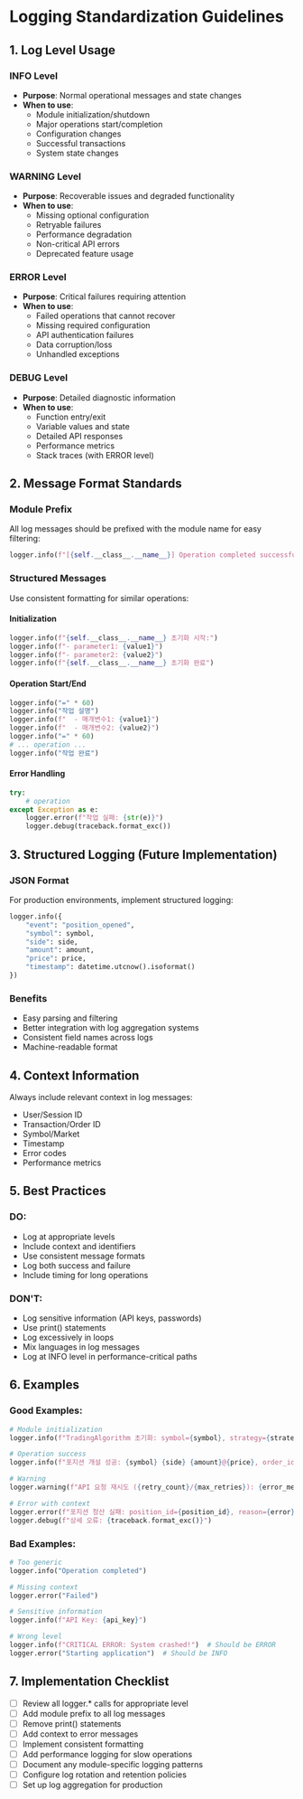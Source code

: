 # Logging Standardization Guidelines

## 1. Log Level Usage

### INFO Level
- **Purpose**: Normal operational messages and state changes
- **When to use**:
  - Module initialization/shutdown
  - Major operations start/completion
  - Configuration changes
  - Successful transactions
  - System state changes
  
### WARNING Level
- **Purpose**: Recoverable issues and degraded functionality
- **When to use**:
  - Missing optional configuration
  - Retryable failures
  - Performance degradation
  - Non-critical API errors
  - Deprecated feature usage

### ERROR Level
- **Purpose**: Critical failures requiring attention
- **When to use**:
  - Failed operations that cannot recover
  - Missing required configuration
  - API authentication failures
  - Data corruption/loss
  - Unhandled exceptions

### DEBUG Level
- **Purpose**: Detailed diagnostic information
- **When to use**:
  - Function entry/exit
  - Variable values and state
  - Detailed API responses
  - Performance metrics
  - Stack traces (with ERROR level)

## 2. Message Format Standards

### Module Prefix
All log messages should be prefixed with the module name for easy filtering:
```python
logger.info(f"[{self.__class__.__name__}] Operation completed successfully")
```

### Structured Messages
Use consistent formatting for similar operations:

#### Initialization
```python
logger.info(f"{self.__class__.__name__} 초기화 시작:")
logger.info(f"- parameter1: {value1}")
logger.info(f"- parameter2: {value2}")
logger.info(f"{self.__class__.__name__} 초기화 완료")
```

#### Operation Start/End
```python
logger.info("=" * 60)
logger.info("작업 설명")
logger.info(f"  - 매개변수1: {value1}")
logger.info(f"  - 매개변수2: {value2}")
logger.info("=" * 60)
# ... operation ...
logger.info("작업 완료")
```

#### Error Handling
```python
try:
    # operation
except Exception as e:
    logger.error(f"작업 실패: {str(e)}")
    logger.debug(traceback.format_exc())
```

## 3. Structured Logging (Future Implementation)

### JSON Format
For production environments, implement structured logging:
```python
logger.info({
    "event": "position_opened",
    "symbol": symbol,
    "side": side,
    "amount": amount,
    "price": price,
    "timestamp": datetime.utcnow().isoformat()
})
```

### Benefits
- Easy parsing and filtering
- Better integration with log aggregation systems
- Consistent field names across logs
- Machine-readable format

## 4. Context Information

Always include relevant context in log messages:
- User/Session ID
- Transaction/Order ID
- Symbol/Market
- Timestamp
- Error codes
- Performance metrics

## 5. Best Practices

### DO:
- Log at appropriate levels
- Include context and identifiers
- Use consistent message formats
- Log both success and failure
- Include timing for long operations

### DON'T:
- Log sensitive information (API keys, passwords)
- Use print() statements
- Log excessively in loops
- Mix languages in log messages
- Log at INFO level in performance-critical paths

## 6. Examples

### Good Examples:
```python
# Module initialization
logger.info(f"TradingAlgorithm 초기화: symbol={symbol}, strategy={strategy}, leverage={leverage}")

# Operation success
logger.info(f"포지션 개설 성공: {symbol} {side} {amount}@{price}, order_id={order_id}")

# Warning
logger.warning(f"API 요청 재시도 ({retry_count}/{max_retries}): {error_message}")

# Error with context
logger.error(f"포지션 청산 실패: position_id={position_id}, reason={error}")
logger.debug(f"상세 오류: {traceback.format_exc()}")
```

### Bad Examples:
```python
# Too generic
logger.info("Operation completed")

# Missing context
logger.error("Failed")

# Sensitive information
logger.info(f"API Key: {api_key}")

# Wrong level
logger.info(f"CRITICAL ERROR: System crashed!")  # Should be ERROR
logger.error("Starting application")  # Should be INFO
```

## 7. Implementation Checklist

- [ ] Review all logger.* calls for appropriate level
- [ ] Add module prefix to all log messages
- [ ] Remove print() statements
- [ ] Add context to error messages
- [ ] Implement consistent formatting
- [ ] Add performance logging for slow operations
- [ ] Document any module-specific logging patterns
- [ ] Configure log rotation and retention policies
- [ ] Set up log aggregation for production
